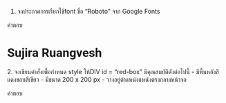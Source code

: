 1. จงประกาศการเรียกใช้font ชื่อ “Roboto” จาก Google Fonts

คำตอบ
<!doctype html>
<html>
<head>
<meta charset="utf-8">
<link rel="preconnect" href="https://fonts.gstatic.com">
<link href="https://fonts.googleapis.com/css2?family=Roboto:wght@300&display=swap" rel="stylesheet" type="text/css">
	
<title>TEST!!</title>
	<style>
		h1 {
			font-family: 'Roboto', sans-serif;
		}
	</style>
</head>

<body>
	<h1> Sujira Ruangvesh</h1>
</body>
</html>
2. จงเขียนคำสั่งเพื่อกำหนด style ให้DIV id = “red-box” มีคุณสมบัติดังต่อไปนี้
- มีพื้นหลังสีแดงขอบสีเขียว
- มีขนาด 200 x 200 px
- วางอยู่ตำแหน่งแหน่งตรงกลางหน้าจอ

คำตอบ
<!doctype html>
<html>
<head>
<meta charset="utf-8">
<link rel="preconnect" href="https://fonts.gstatic.com">
<link href="https://fonts.googleapis.com/css2?family=Roboto:wght@300&display=swap" rel="stylesheet" type="text/css">
	
<title>TEST!!</title>
	<style>
		div{
			background-color: red;
			width: 200px;
            height: 200px;
		    border: 3px solid green;
            position: absolute;
            top: 50%;
            left: 50%;
            margin-top: -100px;
            margin-left: -100px;
			
			
		}
		
		
	</style>
</head>

<body>
	<section class="red-box" >
	<div class="red-box" >

	</div>
	</section>
</body>
</html>


3. จงเขียนคำสั่งเพี่อกำหนด style ให้DIV id = “response-box” มีคุณสมบัติดังต่อไปนี้
- มีความกวา้งและความสูงเท่ากับขนาดของ browser ในปัจจุบัน เมี่อ resize browser จะปรับเปลี่ยนขนาดเท่ากับขนาดปัจจุบันของ browser
- มีพี่นหลังสีเขียวเมี่อความกว้างของหน้าจอมีขนาด >= 512px
- มีพี่นหลังสีม่วงเมี่อความกว้างของหน้าจอมีขนาด >=720px
- มีพี่นหลังสีฟ้าเมี่อความกว้างของหน้าจอมีขนาด >=1024px

คำตอบ
<!doctype html>

<html>
<head>
<meta charset="utf-8">

<meta name="viewport" content="width=device-width, initial-scale=1.0, maximum-scale=1.0, user-scalable=no">
<link  href="main.css" rel="stylesheet" >
	
</head>

<body>
<nav>
	WEB SITE
	</nav>
<main>

	<aside>
		SUJIRA RUANGVESHSUJIRA RUANGVESHSUJIRA RUANGVESHSUJIRA RUANGVESHSUJIRA RUANGVESHSUJIRA RUANGVESHSUJIRA RUANGVESHSUJIRA RUANGVESHSUJIRA RUANGVESH
			</aside>
		<article>
		SUJIRA RUANGVESHSUJIRA RUANGVESHSUJIRA RUANGVESHSUJIRA RUANGVESHSUJIRA RUANGVESHSUJIRA RUANGVESHSUJIRA RUANGVESHSUJIRA RUANGVESHSUJIRA RUANGVESHSUJIRA RUANGVESH	
			</article>
	
	

	</main>
<footer>
	copy right 2021.
	</footer>	
</body>
</html>


*{
	margin: 0;
	padding: 0;
	box-sizing: border-box;
}



nav{
	padding: 15px;
	background-color: aqua;
	
	
}


main{
	display: flex;
	padding: 15px;
	background-color: burlywood;
	justify-content: space-between;
	height: 100vh;
}
ื

aside{
	width:  70%;
	background-color: yellowgreen;
}

article{
	width:  70%;
	background-color: cadetblue;
}


footer{
	padding: 15px;
	text-align: center;
	background-color: darkred;
}

@media  screen and (min-width: 512px)  {
	main{
		flex-direction: column;
		
		background-color: green;
	}
	
	aside{
		
		width: 100%;
		height: 100%;
		
	}
	
	article{
		
		width: 100%;
        height: 100%;
	}
		}
		
		
@media  screen and (min-width: 720px)  {
	main{
		flex-direction: column;
		background-color: purple;
	}
	
	aside{
		width: 100%;
	}
	
	article{
		width: 100%;
		height: 100%;
	}
		}
		
@media  screen and (min-width: 1024px)  {
	main{
		flex-direction: column;
		background-color: blue;
	}
	aside{
		width: 100%;
	}
	
	article{
		width: 100%;
		height: 100%;
	}
		}
		

4. จงเขียนคำสั่งเพี่อกำหนดให้style ให้DIV id = “bg-box” มีคุณสมบัติดังต่อไปน้ี
- กำหนดพื้นหลังโดยใช้รูปภาพที่ชื่อว่า “bg.jpg”
- กำหนดความกว้าง 300 x 300px
- รูปพื้นหลังแสดงได้พอดีกับขนาดของ DIV
- ไม่แสดงรูปภาพพื้นหลังแบบวนซ้ำ (repeat)

คำตอบ
<!doctype html>

<html>
<head>
<meta charset="utf-8">
<link  href="exsimple4.css" rel="stylesheet" >

</head>

<body>
	
<div class="bg-box" id="bg-box" >
	<img src="bg.jpg" alt="img" />
	</div>
</body>
</html>

*{
	margin: 0;
	padding: 0;
}
img{
	width: 300px;
	height: 300px;

}


5. จงเขียนคำสั่งเพื่อกำหนด Animation ให้ DIV id=”blue-circle” มีลักษณะเป็นวงกลมสีฟ้าเคลื่อนที่จากซ้ายสุดของหน้าจอไปยังขวาสุดของหน้าจอและกลับมายังซ้ายสุดของหน้าจออีกครั้งและวนซํ้าแบบเดิมอย่างไม่มีที่สิ้นสุด

คำตอบ
<!doctype html>

<html>
<head>
<meta charset="utf-8">
<link  href="exsimple5.css" rel="stylesheet" >

</head>

<body>
	
<div id="blue-circle" >
	
	</div>
</body>
</html>

/*https://www.softmelt.com/article.php?id=452 อ้างอิง*/
 div{
    width: 140px; /* ความกว้าง */
    height: 140px; /* ความสูง */
    background: blue; /* สี */
    -moz-border-radius: 70px;
    -webkit-border-radius: 70px;
    border-radius: 70px;
	 position: absolute;
     animation-name: move;
     animation-duration: 6s;
     animation-timing-function: linear;
     animation-iteration-count: infinite;
     animation-direction: alternate;
	 
	
} 


  @keyframes move {
                0% {
                    
                    left: 0px;
                }
                50% {
                    
                    left: 500px;
                }
                100% {
                    

                    left: 1224px;
                }
                

                


            }
	    
	    
6. จงเขียนคำสั่งเพื่อกำหนด style ให้กับ Button id = “gradient-btn” ให้มีพื้นหลังแบบ gradient โดยเริ่มต้นจากสี#f6b144 ไปยังสี#e69220 แบบ linear-gradient ที่ direction 90 องศา

คำตอบ 

<!doctype html>

<html>
<head>
<meta charset="utf-8">
<link  href="exsimple6.css" rel="stylesheet" >

</head>

<body>
	
<button class="gradient-btn"></button>
</body>
</html>

*{
	margin: 0;
	padding: 0;
}

/*W3school อ้างอิง*/

button{
  
   
    background: -webkit-linear-gradient(#f6b144, #e69220); /* For Safari 5.1 to 6.0 */
    background: -o-linear-gradient(#f6b144, #e69220); /* For Opera 11.1 to 12.0 */
    background: -moz-linear-gradient(#f6b144, #e69220); /* For Firefox 3.6 to 15 */
    background: linear-gradient(#f6b144, #e69220); /* Standard syntax (must be last) */
	border: none;
    padding: 15px 32px;
    display: inline-block;
    margin: 100px 200px;
	height: 100vh;
	width: 100vh;
   
} 

7. จงเขียนคำสั่งเพื่อกำหนด style ให้กับ Button id = “fade-btn” โดยเมื่อเริ่มต้นให้ Button มีพื้นหลังสีแดงและเมื่อนํา Cursor ไปชี้(hover) จะค่อยๆ fade สีพื้นหลังเปลี่ยนเป็นสีเขียว

คำตอบ
<!doctype html>

<html>
<head>
<meta charset="utf-8">
<link  href="exsimple7.css" rel="stylesheet" >

</head>

<body>
	
<button class="button" id="fade-btn"  >Hover </button> 
	
</body>
</html>

*{
	margin: 0;
	padding: 0;
}

/*W3school อ้างอิง*/

button{
  
  display: inline-block;
  border-radius: 4px;
  background-color: red;
  border: none;
  color: #FFFFFF;
  text-align: center;
  font-size: 28px;
  padding: 20px;
  width: 200px;
  transition: all 0.5s;
  cursor: pointer;
  margin: 5px;
    
	
} 
 
button:hover{background-color: green;}

button:active {
  background-color: green;
  
}

8. จงเขียนคำสั่งเพื่อกำหนด style ให้ DIV id = “red-box” ที่มีขนาดความกว้าง 150 x 150 px เมื่อนํา Cursor ไปชี้(hover) ขนาดความกว้างและสูงจะเพิ่มเป็น 2 เท่า

คำตอบ
<!doctype html>

<html>
<head>
<meta charset="utf-8">
<link  href="exsimple8.css" rel="stylesheet" >

</head>

<body>
	
<div id="red-box"></div> 
	
</body>
</html>

*{
	margin: 0;
	padding: 0;
}

/*W3school อ้างอิง*/

div{
  
  display: inline-block;
  border-radius: 4px;
  background-color: red;
  border: none;
  padding: 20px;
  width: 150px;
  height: 150px;
  transition: all 0.5s;
  cursor: pointer;
  margin: 5px;
  position: absolute;
  top: 50%;
  left: 50%;
  margin-top: -100px;
  margin-left: -100px;
    
	
} 
 
div:hover{width: 300px; height: 300px;}

div:active {
  width: 300px; height: 300px;
  
}

  
9. จงเขียนคำสั่งเพื่อจัด Layout ของกล่องสีเขียวแดงและน้ำเงินให้ได้ผลลัพธ์ดังรูปภาพตัวอย่าง

คำตอบ
<!doctype html>

<html>
<head>
<meta charset="utf-8">
<link  href="exsimple9.css" rel="stylesheet" >

</head>

<body>
	
<div class="GR" id="green-box"></div>
<div class="R" id="red-box"></div> 
<div class="B" id="blue-box"></div> 


	
</body>
</html>




.GR{
  
  width: 250px;
  height: 150px;
  background-color: green;
  border: 1px solid black;
    
	
} 
 
.R{
	
  width: 250px;
  height: 150px;
  background-color:red;
  margin-left: 250px;
}

.B{
	
  width: 250px;
  height: 150px;
  background-color:blue;
  margin-left: 500px;
}


10. หากกำหนดให้DIV id = “parent” มีขนาดตัวอักษร 20px และภายใต้ DIV id = “parent” มี DIV id =“child” ควรกำหนดขนาดตัวอักษรใน DIV id = “child” อย่างไรให้สัมพันธ์กับ DIV id = “parent” 

คำตอบ
<!doctype html>
<html>
<head>
	<link rel="stylesheet" href="exsimple10.css" >
	</head>	
<body>

<h1 id="parent">Parent and Child</h1>
<p id="child"></p>

<script>
document.getElementById("child").innerHTML = document.getElementById("parent").innerHTML;
</script>

</body>
</html>


JS
1.หากต้องการเข้าถึงหรือค้นหา DIV element ที่มี id = “mylist” สามารถเรียกใช้ผ่าน document method ใดได้บ้าง
<ไม่เข้าใจโจทย์ทำได้เท่านี้ สามารถส่งโจทย์มาใหม่ได้นะคะ>
คำตอบ
<!DOCTYPE html>
<html>
<body>
    <input type="text" id="mylist" value="">  
    <button onclick="myFunction()">Try it</button>
    
    <p id="demo"></p>
    
    <script>
       var num = [60, 70, 80, 90];

       function checkAdult(num) {
       return num >= 70;
                       }

       function myFunction() {
        document.getElementById("demo").innerHTML =num.find(checkAdult);
                           }

        
    </script>
 
</body>
</html>

2.จงเขียน style โดยใช้Javascript ให้DIV ที่มีid = “box” ให้มีกรอบสีเขียว พื้นหลังสีแดง มีค่า alpha ที่ 0.7 มีความกว้าง 100px และความสูง 100px

คำตอบ
<!DOCTYPE html>
<html>
    <body>
        
        <p id="p2"></p>

     <script>
      
      document.getElementById("p2").style.backgroundColor = "rgba(255,0,0,0.7)";
      document.getElementById("p2").style.width="100px";
      document.getElementById("p2").style.height="100px";
      document.getElementById("p2").style.border="medium solid green";

      </script>
    </body>
</html>

3.จงเขียนชุดคำสั่งเพื่อดึงข้อมูลที่ถูกกรอกลงในช่อง input ที่มีtype = text

คำตอบ
<!DOCTYPE html>
<html>
<body>

Field1: <input type="text" id="field1" value=""><br><br>

<button onclick="myFunction()">Copy Text</button>

<p id="demo"></p>

<script>
function myFunction() {
  document.getElementById("demo").innerHTML = document.getElementById("field1").value;
}
</script>

</body>
</html>

4.จงเขียนชุดคำสั่งเพื่อดึงข้อมูลที่ถูกเลือกในช่อง Input ที่มีtype = checkbox และ type = radio

คำตอบ
5. จงเขียนชุดคำสั่งเพื่อดึงข้อมูลที่ถูกเลือกใน select input

คำตอบ
<!DOCTYPE html>
<html>
<body>

    <form >
        <label for="cars">Choose a car:</label>
        <select name="cars" id="cars">
          <option value="toyota">toyota</option>
          <option value="honda">honda</option>
          <option value="isuzu">isuzu</option>
          <option value="MG">MG</option>
        </select>
        <br><br>
        
      </form>

<button onclick="myFunction()">Try Me</button>

<p id="demo"></p>

<script>
function myFunction() {
  document.getElementById("demo").innerHTML = document.getElementById("cars").value;
}
</script>

</body>
</html>

6. จงเขียน class โดยมี property price, amount และ discount และมีmethod ใน class ประกอบด้วย setPrice() เพื่อส่งค่า ให้price, setAmount() เพื่อส่งค่า ให้amount และ setDiscount() เพื่อส่งค่าให้
discount และ method summary() เพื่อ return ค่า (amount * price) - discount

คำตอบ


7.จงเขียนฟังก์ชันหรือชุดคำสั่งที่จะให้แสดงข้อความ “I Love You” ใน DIV element ที่มีid =“love-message” โดยข้อความจะแสดงเมื่อเวลาผ่านไปแล้ว 8 วินาที
ตัวอย่าง ผลลัพธ์
<div id=”love-message”>
I Love You
</div>

คำตอบ
<!DOCTYPE html>
<html lang="en">
<head>
    <meta charset="UTF-8">
    <meta http-equiv="X-UA-Compatible" content="IE=edge">
    <meta name="viewport" content="width=device-width, initial-scale=1.0">
    <title>JS7</title>
    
</head>
<body>
	
    <style>
        div{
            background-color: antiquewhite;
            width: 100px;
            height: 50px;
            margin: auto;
            font: 1em sans-serif  ;
            

        }
    </style>
    
    <div id="love-message"></div>
    
    
    <script>
      
      var seconds_left = 9 ;
      var interval=setInterval(function() {
      document.getElementById('love-message').innerHTML=--seconds_left;

    if (seconds_left <=0)
    {
        document.getElementById('love-message').innerHTML='I Love You';
        clearInterval(interval);
      }
     }, 1000);

     
    </script>
</body>
</html>

8. จงเขียนฟังก์ชันหรือชุดคำสั่งให้แสดงข้อความ “I Like You” ใน DIV element ที่มี id = “like-message” โดยข้อความจะถูกเพิ่มเข้าไปต่อท้ายข้อความก่อนหน้า ทุกๆ 5 วินาที
ตัวอย่างผลลัพธ์
<div id=”like-message”>
I Like You
I Like You
I Like You
</div>

คำตอบ

9. จงเขียนฟังก์ชันหรือชุดคำสั่งให้แสดงข้อความใน alert box เมื่อมีการคลิกที่ Button id = “aws-btn”

คำตอบ
<!DOCTYPE html>
<html lang="en">
<head>
    <meta charset="UTF-8">
    <meta http-equiv="X-UA-Compatible" content="IE=edge">
    <meta name="viewport" content="width=device-width, initial-scale=1.0">
    <title>JS9</title>
</head>
<body>
    <button id="“aws-btn" onclick="myFunction()">Click Me</button>

    <script>
        function myFunction() {
          var txt;
          if (confirm("Press a button!")) {
            txt = "You pressed OK!";
          } 
          document.getElementById("demo").innerHTML = txt;
        }

        </script>
</body>
</html>

10.จงเขียนฟังก์ชั่นหรือชุดคำสั่งเพื่อสลับตำแหน่งตัวอักษร (reverse) ของประโยค “I Love Javascript” เป็น “tpircsavaJ evoL I”

คำตอบ
<!DOCTYPE html>
<html>
<body>
<script>
 
 let site = "I Love Javascripts";
 let reversed = "";

  // Reverse string
  for (let i = site.length - 1; i >= 0; i--) {
    reversed += site[i];
}

console.log("Original: " + site);
console.log("Reversed: " + reversed);

</script>

</body>
</html>

11. จงเขียนชุดคำสั่ง HTML เพื่อเรียกแสดงไฟล์ Video .mp4 จาก URL,https://my.video-server.com/mytrip.mp4 จาก นั้น ให้สร้าง Button id = “play-btn” และ id = “pause-btn” โดยเมื่อคลิกที่ปุ่ม “play-btn” ให้เริ่มเล่น Video และเมื่อคลิกที่ปุ่ม “pause-btn” ให้หยุดเล่น Video

คำตอบ link เปิดไม่ได้ค่ะ
<!DOCTYPE html>
<html lang="en">
<head>
    <meta charset="UTF-8">
    <meta http-equiv="X-UA-Compatible" content="IE=edge">
    <meta name="viewport" content="width=device-width, initial-scale=1.0">
    <title>Document</title>
</head>
<body>
    <div style="text-align:center"> 
        <button id = “play-btn” onclick="play()">Play</button> 
        <button id = “pause-btn” onclick="pause()">Pause</button>
        <br><br>
        <video id="video1" width="420">
          <source url="mytrip.mp4" type="video/mp4">
          
          
        </video>
      </div> 
      
      <script> 
      var myVideo = document.getElementById("video1"); 
      
      function play() { 
        if (myVideo.play) 
          myVideo.play();  
           
      } 
      function pause(){
        if ( myVideo.pause) {
            myVideo.pause(); 
        }
    }
      </script> 
      
      <a href="https://my.video-server.com/mytrip.mp4" target="_blank"></a>

</body>
</html>

12. จงเขียนฟังก์ชั่นหรือชุดคำสั่งเพื่อ GET ข้อมูลจาก URL https://my.private-server.com/users.json

คำตอบ
<!DOCTYPE html>
<html lang="en">
<head>
    <meta charset="UTF-8">
    <meta http-equiv="X-UA-Compatible" content="IE=edge">
    <meta name="viewport" content="width=device-width, initial-scale=1.0">
    <title>Document</title>
</head>
<body>

    <script>
     
    function getURL() {
       open(url="https://my.private-server.com/users.json");
    }
    </script>
     
    <button type="button" onclick="getURL();">Get Page URL</button>
    </script>
</body>
</html>

13. จงเขียนฟังก์ชั่นหรือชุดคำสั่งเพื่อ POST ข้อมูล name=John, lastname=Adam, age=28 ไปยัง URL https://my.private-server.com/save

คำตอบ

14. มีarray ที่มีสมาชิก [1, 9, 9, 3, 2, 1, 3, 6] หากต้องการเปลี่ยนสมาชิกใน array ชุดดังกล่าวให้กลายเป็น [1,18, 27, 12, 10, 6, 21, 48] ควรเขียนฟังก์ชั่นหรือชุดคำสั่งอย่างไร

คำตอบ
<!DOCTYPE html>
<html lang="en">
<head>
    <meta charset="UTF-8">
    <meta http-equiv="X-UA-Compatible" content="IE=edge">
    <meta name="viewport" content="width=device-width, initial-scale=1.0">
    <title>Document</title>
</head>
<body>
    <script>
        let languages = [1, 9, 9, 3, 2, 1, 3, 6];
        languages[0]= 1;
        languages[1]= 18;
        languages[2]= 27;
        languages[3]= 12;
        languages[4]= 10;
        languages[5]= 6;
        languages[6]= 21;
        languages[7]= 48;
        
        console.log(languages); 
        
    </script>
</body>
</html>

15. มีarray ที่มีสมาชิก [‘adam’, ‘wanda’, ‘john’, ‘sean’, ‘danny’, ‘jean’] หากต้องการกรอง (filter) สมาชิกใน array ให้เหลือเพียง [‘john’, ‘sean’, ‘jean’] ควรเขียนฟังก์ชั่น หรือชุดคำสั่งอย่างไร

คำตอบ
<!DOCTYPE html>
<html lang="en">
<head>
    <meta charset="UTF-8">
    <meta http-equiv="X-UA-Compatible" content="IE=edge">
    <meta name="viewport" content="width=device-width, initial-scale=1.0">
    <title>JS14</title>
</head>
<body>
    <script>
      

       let names = ['adam', 'wanda', 'john', 'sean', 'danny', 'jean']

       function filterItems(arr, query) {
      return arr.filter(function(F) {
      return F.toLowerCase().indexOf(query.toLowerCase()) !== -1 })
     }

      console.log(filterItems(names, 's'))  
      console.log(filterItems(names, 'j'))  
    </script>
</body>
</html>

16. จงเขียนฟังก์ชั่นหรือชุดคำสั่งที่สั่ง งานให้DIV ที่มีid = “red-box” มีพื้นหลังสีแดง ขนาด 200 x 200px ให้มีลักษณะการทำงานดังต่อไปนี้
- เลื่อนไปทางขวา 150px ในระยะเวลา 2 วินาที
- หยุด 1 วินาที
- เลื่อนลงด้านล่าง 200px ในระยะเวลา 1 วินาที
- หยุด 0.5 วินาที
- เลื่อนไปทางซา้ย 100px ในระยะเวลา 5 วินาที

คำตอบ

17. จงเขียนคำสั่งหรือฟังก์ชั่นเพื่อสร้าง HTML element ใน <body> โดยมีผลลัพธ์ดังนี้
<div id=”parent” style=”border: 1px solid red”>
<div class=”child” style=”border: 1px solid blue; background-color: green”>
<span id=”inner-message”>Hi..</span>
</div>
</div>
